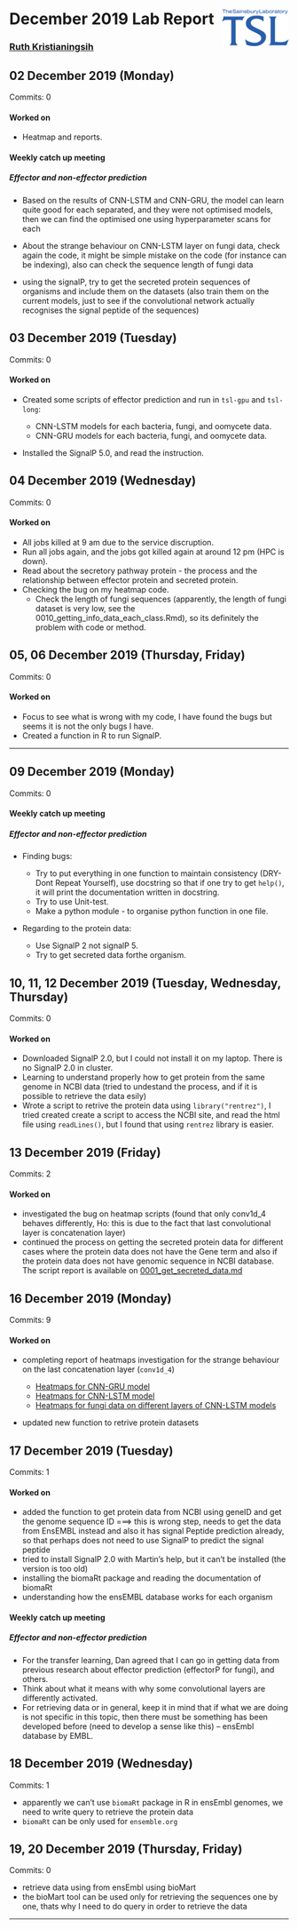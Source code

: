 
# December 2019 Lab Report <img src="figures/tsl-logo.png" align="right" width="120" />

### [Ruth Kristianingsih](https://github.com/ruthkr)

## 02 December 2019 (Monday)

Commits: 0

#### Worked on

  - Heatmap and reports.

#### Weekly catch up meeting

##### Effector and non-effector prediction

  - Based on the results of CNN-LSTM and CNN-GRU, the model can learn
    quite good for each separated, and they were not optimised models,
    then we can find the optimised one using hyperparameter scans for
    each

  - About the strange behaviour on CNN-LSTM layer on fungi data, check
    again the code, it might be simple mistake on the code (for instance
    can be indexing), also can check the sequence length of fungi data

  - using the signalP, try to get the secreted protein sequences of
    organisms and include them on the datasets (also train them on the
    current models, just to see if the convolutional network actually
    recognises the signal peptide of the sequences)

## 03 December 2019 (Tuesday)

Commits: 0

#### Worked on

  - Created some scripts of effector prediction and run in `tsl-gpu` and
    `tsl-long`:
    
      - CNN-LSTM models for each bacteria, fungi, and oomycete data.
      - CNN-GRU models for each bacteria, fungi, and oomycete data.

  - Installed the SignalP 5.0, and read the instruction.

## 04 December 2019 (Wednesday)

Commits: 0

#### Worked on

  - All jobs killed at 9 am due to the service discruption.
  - Run all jobs again, and the jobs got killed again at around 12 pm
    (HPC is down).
  - Read about the secretory pathway protein - the process and the
    relationship between effector protein and secreted protein.
  - Checking the bug on my heatmap code.
      - Check the length of fungi sequences (apparently, the length of
        fungi dataset is very low, see the
        0010\_getting\_info\_data\_each\_class.Rmd), so its definitely
        the problem with code or method.

## 05, 06 December 2019 (Thursday, Friday)

Commits: 0

#### Worked on

  - Focus to see what is wrong with my code, I have found the bugs but
    seems it is not the only bugs I have.
  - Created a function in R to run SignalP.

-----

## 09 December 2019 (Monday)

Commits: 0

#### Weekly catch up meeting

##### Effector and non-effector prediction

  - Finding bugs:
    
      - Try to put everything in one function to maintain consistency
        (DRY-Dont Repeat Yourself), use docstring so that if one try to
        get `help()`, it will print the documentation written in
        docstring.
      - Try to use Unit-test.
      - Make a python module - to organise python function in one file.

  - Regarding to the protein data:
    
      - Use SignalP 2 not signalP 5.
      - Try to get secreted data forthe organism.

## 10, 11, 12 December 2019 (Tuesday, Wednesday, Thursday)

Commits: 0

#### Worked on

  - Downloaded SignalP 2.0, but I could not install it on my laptop.
    There is no SignalP 2.0 in cluster.
  - Learning to understand properly how to get protein from the same
    genome in NCBI data (tried to undestand the process, and if it is
    possible to retrieve the data esily)
  - Wrote a script to retrive the protein data using
    `library("rentrez")`, I tried created create a script to access the
    NCBI site, and read the html file using `readLines()`, but I found
    that using `rentrez` library is easier.

## 13 December 2019 (Friday)

Commits: 2

#### Worked on

  - investigated the bug on heatmap scripts (found that only conv1d\_4
    behaves differently, Ho: this is due to the fact that last
    convolutional layer is concatenation layer)
  - continued the process on getting the secreted protein data for
    different cases where the protein data does not have the Gene term
    and also if the protein data does not have genomic sequence in NCBI
    database. The script report is available on
    [0001\_get\_secreted\_data.md](https://github.com/TeamMacLean/ruth-effectors-prediction/blob/master/reports/getting-data-secreted/0001_get_secreted_data.md)

## 16 December 2019 (Monday)

Commits: 9

#### Worked on

  - completing report of heatmaps investigation for the strange
    behaviour on the last concatenation layer (`conv1d_4`)
    
      - [Heatmaps for CNN-GRU
        model](https://github.com/TeamMacLean/ruth-effectors-prediction/blob/master/scripts/jupyter-note/heatmaps/heatmap_cnn_gru.ipynb)
      - [Heatmaps for CNN-LSTM
        model](https://github.com/TeamMacLean/ruth-effectors-prediction/blob/master/scripts/jupyter-note/heatmaps/heatmap_cnn_lstm.ipynb)
      - [Heatmaps for fungi data on different layers of CNN-LSTM
        models](https://github.com/TeamMacLean/ruth-effectors-prediction/blob/master/scripts/jupyter-note/heatmaps/fungi-test/heatmap_cnn_lstm_fungi_test.ipynb)

  - updated new function to retrive protein datasets

## 17 December 2019 (Tuesday)

Commits: 1

#### Worked on

  - added the function to get protein data from NCBI using geneID and
    get the genome sequence ID ===\> this is wrong step, needs to get
    the data from EnsEMBL instead and also it has signal Peptide
    prediction already, so that perhaps does not need to use SignalP to
    predict the signal peptide
  - tried to install SignalP 2.0 with Martin’s help, but it can’t be
    installed (the version is too old)
  - installing the biomaRt package and reading the documentation of
    biomaRt
  - understanding how the ensEMBL database works for each organism

#### Weekly catch up meeting

##### Effector and non-effector prediction

  - For the transfer learning, Dan agreed that I can go in getting data
    from previous research about effector prediction (effectorP for
    fungi), and others.  
  - Think about what it means with why some convolutional layers are
    differently activated.
  - For retrieving data or in general, keep it in mind that if what we
    are doing is not specific in this topic, then there must be
    something has been developed before (need to develop a sense like
    this) – ensEmbl database by EMBL.

## 18 December 2019 (Wednesday)

Commits: 1

  - apparently we can’t use `biomaRt` package in R in ensEmbl genomes,
    we need to write query to retrieve the protein data
  - `biomaRt` can be only used for `ensemble.org`

## 19, 20 December 2019 (Thursday, Friday)

Commits: 0

  - retrieve data using from ensEmbl using bioMart
  - the bioMart tool can be used only for retrieving the sequences one
    by one, thats why I need to do query in order to retrieve the data

-----
